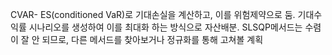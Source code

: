 CVAR- ES(conditioned VaR)로 기대손실을 계산하고, 이를 위험제약으로 둠. 기대수익률 시나리오를 생성하여 이를 최대화 하는 방식으로 자산배분. SLSQP메서드는 수렴이 잘 안 되므로, 다른 메서드를 찾아보거나 정규화를 통해 고쳐볼 계획 
